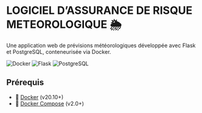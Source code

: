 # LOGICIEL D’ASSURANCE DE RISQUE METEOROLOGIQUE 🌦️

Une application web de prévisions météorologiques développée avec Flask et PostgreSQL, conteneurisée via Docker.

![Docker](https://img.shields.io/badge/Docker-2CA5E0?style=for-the-badge&logo=docker&logoColor=white)
![Flask](https://img.shields.io/badge/Flask-000000?style=for-the-badge&logo=flask&logoColor=white)
![PostgreSQL](https://img.shields.io/badge/PostgreSQL-316192?style=for-the-badge&logo=postgresql&logoColor=white)

## Prérequis

- 🐳 [Docker](https://docs.docker.com/get-docker/) (v20.10+)
- 🐙 [Docker Compose](https://docs.docker.com/compose/install/) (v2.0+)

